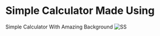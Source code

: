 # Simple Calculator Made Using 
 Simple Calculator With Amazing Background
![SS](https://github.com/Kingsman119/Simple-Calculator/assets/154053800/cbc3d155-81f1-47c0-86fe-838c52efd9ce)
